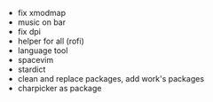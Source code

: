 - fix xmodmap
- music on bar
- fix dpi
- helper for all (rofi)
- language tool
- spacevim
- stardict
- clean and replace packages, add work's packages
- charpicker as package
